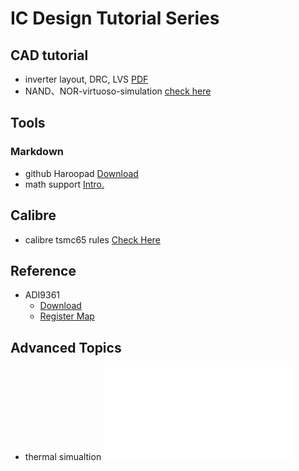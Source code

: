 # IC Design Tutorial Series

## CAD tutorial
- inverter layout, DRC, LVS [PDF](./inverter/t1_inverter.pdf)
- NAND、NOR-virtuoso-simulation [check here](NAND、NOR-virtuoso-simulation/NAND与NOR的virtuoso仿真.md)

## Tools
### Markdown
- github Haroopad [Download](./app/Haroopad-v0.13.1-win-x64.zip)
- math support [Intro.](https://www.jianshu.com/p/1ff6e833e2e6)

## Calibre
- calibre tsmc65 rules [Check Here](./cal/calibre.md)

## Reference
- ADI9361 
	- [Download](https://www.analog.com/media/en/technical-documentation/data-sheets/AD9361.pdf) 
	- [Register Map](https://www.analog.com/media/cn/technical-documentation/user-guides/AD9364_Register_Map_Reference_Manual_UG-672.pdf)




## Advanced Topics

- thermal simualtion ![links](./thermal/README.md)
